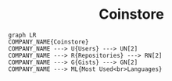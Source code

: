 <h1 align="center">Coinstore</h1>

```mermaid
graph LR
COMPANY_NAME{Coinstore}
COMPANY_NAME ---> U{Users} ---> UN[2]
COMPANY_NAME ---> R{Repositories} ---> RN[2]
COMPANY_NAME ---> G{Gists} ---> GN[2]
COMPANY_NAME ---> ML{Most Used<br>Languages}
```
